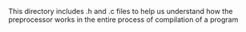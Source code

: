 This directory includes .h and .c files to help us understand how the preprocessor works in the entire process of compilation of a program
